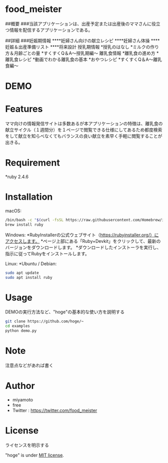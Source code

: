 # food_meister
##概要
###当該アプリケーションは、出産予定または出産後のママさんに役立つ情報を配信するアプリケーションである。

##詳細
###妊娠期情報
****妊婦さん向けの献立レシピ
****妊婦さん体操
****妊娠＆出産準備リスト
****将来設計
 授乳期情報
  *授乳のはなし
  *ミルクの作り方＆月齢ごとの量
  *すくすくQ＆A～授乳期編～
 離乳食情報
  *離乳食の進め方
  *離乳食レシピ
  *動画でわかる離乳食の基本
  *おやつレシピ
  *すくすくQ＆A～離乳食編～

# DEMO

 
# Features

ママ向けの情報発信サイトは多数あるが本アプリケーションの特徴は、離乳食の献立サイクル（１週間分）を１ページで閲覧できる仕様にしてあるため都度検索をして献立を知らべなくてもバランスの良い献立を素早く手軽に閲覧することが出きる。
 
# Requirement
 
*ruby 2.4.6
 
# Installation
macOS:
```bash
/bin/bash -c "$(curl -fsSL https://raw.githubusercontent.com/Homebrew/install/HEAD/install.sh)"
brew install ruby
```
Windows:
*RubyInstallerの公式ウェブサイト（https://rubyinstaller.org/）にアクセスします。
*ページ上部にある「Ruby+Devkit」をクリックして、最新のバージョンをダウンロードします。
*ダウンロードしたインストーラを実行し、指示に従ってRubyをインストールします。

Linux:
*Ubuntu / Debian:
```bash
sudo apt update
sudo apt install ruby
```
 
# Usage
 
DEMOの実行方法など、"hoge"の基本的な使い方を説明する
 
```bash
git clone https://github.com/hoge/~
cd examples
python demo.py
```
 
# Note
 
注意点などがあれば書く
 
# Author

* miyamoto
* free
* Twitter : https://twitter.com/food_meister
 
# License
ライセンスを明示する
 
"hoge" is under [MIT license](https://en.wikipedia.org/wiki/MIT_License).
 
